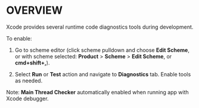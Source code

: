 # OVERVIEW

Xcode provides several runtime code diagnostics tools during development.

To enable:

1. Go to scheme editor (click scheme pulldown and choose **Edit Scheme**, or with scheme selected: **Product** > **Scheme** > **Edit Scheme**, or **cmd+shift+,**).

2. Select **Run** or **Test** action and navigate to **Diagnostics** tab. Enable tools as needed.

Note: **Main Thread Checker** automatically enabled when running app with Xcode debugger.
